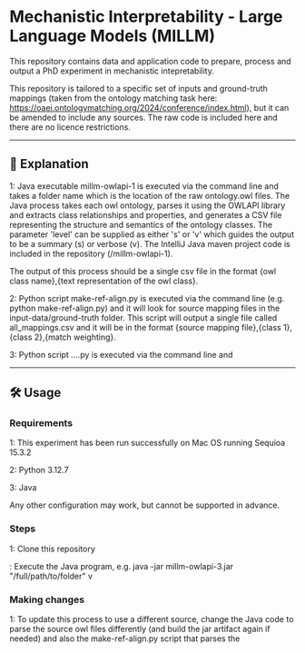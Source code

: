 # Mechanistic Interpretability - Large Language Models (MILLM)

This repository contains data and application code to prepare, process and output a PhD experiment in mechanistic intepretability.

This repository is tailored to a specific set of inputs and ground-truth mappings (taken from the ontology matching task here: https://oaei.ontologymatching.org/2024/conference/index.html), but it can be amended to include any sources. The raw code is included here and there are no licence restrictions.


---

## 🚀 Explanation

1: Java executable millm-owlapi-1 is executed via the command line and takes a folder name which is the location of the raw ontology.owl files. The Java process takes each owl ontology, parses it using the OWLAPI library and extracts class relationships and properties, and generates a CSV file representing the structure and semantics of the ontology classes. The parameter 'level' can be supplied as either 's' or 'v' which guides the output to be a summary (s) or verbose (v). The IntelliJ Java maven project code is included in the repository (/millm-owlapi-1).

The output of this process should be a single csv file in the format {owl class name},{text representation of the owl class}.

2: Python script make-ref-align.py is executed via the command line (e.g. python make-ref-align.py) and it will look for source mapping files in the input-data/ground-truth folder. This script will output a single file called all_mappings.csv and it will be in the format {source mapping file},{class 1},{class 2},{match weighting}.

3: Python script ....py is executed via the command line and 


---

## 🛠️ Usage

### Requirements

1: This experiment has been run successfully on Mac OS running Sequioa 15.3.2

2: Python 3.12.7

3: Java 

Any other configuration may work, but cannot be supported in advance.

### Steps

1: Clone this repository


: Execute the Java program, e.g. java -jar millm-owlapi-3.jar "/full/path/to/folder" v


### Making changes

1: To update this process to use a different source, change the Java code to parse the source owl files differently (and build the jar artifact again if needed) and also the make-ref-align.py script that parses the 

